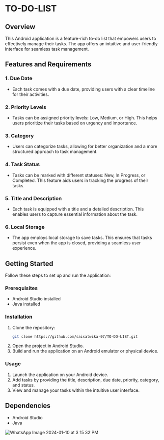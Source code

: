# TO-DO-LIST
## Overview
This Android application is a feature-rich to-do list that empowers users to effectively manage their tasks. The app offers an intuitive and user-friendly interface for seamless task management.
## Features and Requirements
### 1. Due Date
   - Each task comes with a due date, providing users with a clear timeline for their activities.
### 2. Priority Levels
   - Tasks can be assigned priority levels: Low, Medium, or High. This helps users prioritize their tasks based on urgency and importance.
### 3. Category
   - Users can categorize tasks, allowing for better organization and a more structured approach to task management.
### 4. Task Status
   - Tasks can be marked with different statuses: New, In Progress, or Completed. This feature aids users in tracking the progress of their tasks.
### 5. Title and Description
   - Each task is equipped with a title and a detailed description. This enables users to capture essential information about the task.
### 6. Local Storage
   - The app employs local storage to save tasks. This ensures that tasks persist even when the app is closed, providing a seamless user experience.
## Getting Started
Follow these steps to set up and run the application:
### Prerequisites
- Android Studio installed
- Java installed
### Installation
1. Clone the repository:
    ```bash
    git clone https://github.com/saisatwika-07/TO-DO-LIST.git
     ```
2. Open the project in Android Studio.
3. Build and run the application on an Android emulator or physical device.
### Usage
1. Launch the application on your Android device.
2. Add tasks by providing the title, description, due date, priority, category, and status.
3. View and manage your tasks within the intuitive user interface.
## Dependencies
- Android Studio
- Java

![WhatsApp Image 2024-01-10 at 3 15 32 PM](https://github.com/saisatwika-07/TO-DO-LIST/assets/129086759/8edc6ef9-4093-49ac-8acc-0c17460c974a)

